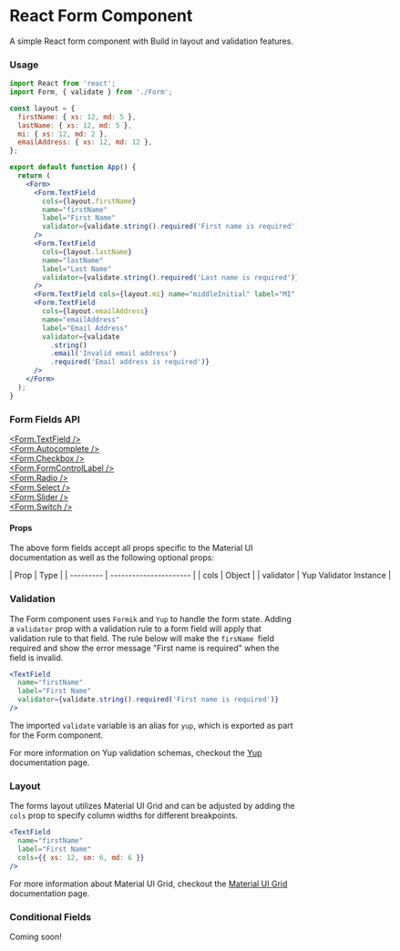 # React Form Component

A simple React form component with Build in layout and validation features.

### Usage

```jsx
import React from 'react';
import Form, { validate } from './Form';

const layout = {
  firstName: { xs: 12, md: 5 },
  lastName: { xs: 12, md: 5 },
  mi: { xs: 12, md: 2 },
  emailAddress: { xs: 12, md: 12 },
};

export default function App() {
  return (
    <Form>
      <Form.TextField
        cols={layout.firstName}
        name="firstName"
        label="First Name"
        validator={validate.string().required('First name is required')}
      />
      <Form.TextField
        cols={layout.lastName}
        name="lastName"
        label="Last Name"
        validator={validate.string().required('Last name is required')}
      />
      <Form.TextField cols={layout.mi} name="middleInitial" label="MI" />
      <Form.TextField
        cols={layout.emailAddress}
        name="emailAddress"
        label="Email Address"
        validator={validate
          .string()
          .email('Invalid email address')
          .required('Email address is required')}
      />
    </Form>
  );
}
```

### Form Fields API

[<Form.TextField />](https://mui.com/material-ui/react-text-field/)\
[<Form.Autocomplete />](https://mui.com/material-ui/react-autocomplete/)\
[<Form.Checkbox />](https://mui.com/material-ui/react-checkbox/)\
[<Form.FormControlLabel />](https://mui.com/material-ui/api/form-control-label/)\
[<Form.Radio />](https://mui.com/material-ui/api/radio/)\
[<Form.Select />](https://mui.com/material-ui/react-select/)\
[<Form.Slider />](https://mui.com/material-ui/react-slider/)\
[<Form.Switch />](https://mui.com/material-ui/react-switch/)

#### Props

The above form fields accept all props specific to the Material UI documentation as well as the following optional props:

<div style="width: 700px">
  | Prop      | Type                   |
  | --------- | ---------------------- |
  | cols      | Object                 |
  | validator | Yup Validator Instance |
</div>

### Validation

The Form component uses `Formik` and `Yup` to handle the form state. Adding a `validator` prop with a validation rule to a form field will apply that validation rule to that field. The rule below will make the `firsName `field required and show the error message "First name is required" when the field is invalid.

```jsx
<TextField
  name="firstName"
  label="First Name"
  validator={validate.string().required('First name is required')}
/>
```

The imported `validate` variable is an alias for `yup`, which is exported as part for the Form component.

For more information on Yup validation schemas, checkout the [Yup](https://github.com/jquense/yup) documentation page.

### Layout

The forms layout utilizes Material UI Grid and can be adjusted by adding the `cols` prop to specify column widths for different breakpoints.

```jsx
<TextField
  name="firstName"
  label="First Name"
  cols={{ xs: 12, sm: 6, md: 6 }}
/>
```

For more information about Material UI Grid, checkout the [Material UI Grid](https://v4.mui.com/components/grid/) documentation page.

### Conditional Fields

Coming soon!
